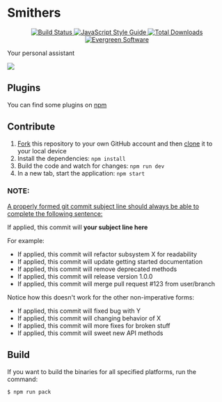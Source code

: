 # Smithers

<p align="center">
    <a target="_blank" href="https://travis-ci.org/SmithersAssistant/smithers">
        <img src="https://img.shields.io/travis/SmithersAssistant/smithers/develop.svg" title="Build Status" alt="Build Status"/>
    </a>
    <a target="_blank" href="http://standardjs.com/">
        <img src="https://img.shields.io/badge/code%20style-standard-brightgreen.svg" title="JavaScript Style Guide" alt="JavaScript Style Guide"/>
    </a>
    <a target="_blank" href="https://github.com/SmithersAssistant/smithers/releases">
        <img src="https://img.shields.io/github/downloads/SmithersAssistant/smithers/total.svg" title="Total Downloads" alt="Total Downloads"/>
    </a>
    <a target="_blank" href="http://eisenbergeffect.bluespire.com/evergreen-browsers/">
        <img src="https://img.shields.io/badge/updates-evergreen-brightgreen.svg" title="Evergreen Software" alt="Evergreen Software"/>
    </a>
</p>

Your personal assistant

![](https://d.pr/i/12xU1+)

## Plugins

You can find some plugins on [npm](https://www.npmjs.com/search?q=smithers+assistant)

## Contribute

1. [Fork](https://help.github.com/articles/fork-a-repo/) this repository to your own GitHub account and then [clone](https://help.github.com/articles/cloning-a-repository/) it to your local device
2. Install the dependencies: `npm install`
3. Build the code and watch for changes: `npm run dev`
4. In a new tab, start the application: `npm start`

### NOTE:

[A properly formed git commit subject line should always be able to complete the following sentence:](http://chris.beams.io/posts/git-commit/)

If applied, this commit will **your subject line here**

For example:

* If applied, this commit will refactor subsystem X for readability
* If applied, this commit will update getting started documentation
* If applied, this commit will remove deprecated methods
* If applied, this commit will release version 1.0.0
* If applied, this commit will merge pull request #123 from user/branch

Notice how this doesn't work for the other non-imperative forms:

* If applied, this commit will fixed bug with Y
* If applied, this commit will changing behavior of X
* If applied, this commit will more fixes for broken stuff
* If applied, this commit will sweet new API methods

## Build

If you want to build the binaries for all specified platforms, run the command:

```bash
$ npm run pack
```
